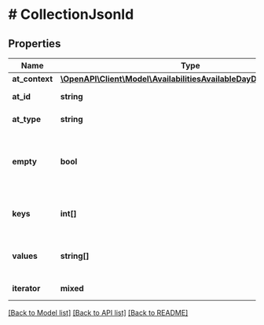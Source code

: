 # # CollectionJsonld

## Properties

Name | Type | Description | Notes
------------ | ------------- | ------------- | -------------
**at_context** | [**\OpenAPI\Client\Model\AvailabilitiesAvailableDayDtoJsonldContext**](AvailabilitiesAvailableDayDtoJsonldContext.md) |  | [optional]
**at_id** | **string** |  | [optional] [readonly]
**at_type** | **string** |  | [optional] [readonly]
**empty** | **bool** | Checks whether the collection is empty (contains no elements). | [optional] [readonly]
**keys** | **int[]** | Gets all keys/indices of the collection. | [optional] [readonly]
**values** | **string[]** | Gets all values of the collection. | [optional] [readonly]
**iterator** | **mixed** |  | [optional] [readonly]

[[Back to Model list]](../../README.md#models) [[Back to API list]](../../README.md#endpoints) [[Back to README]](../../README.md)
